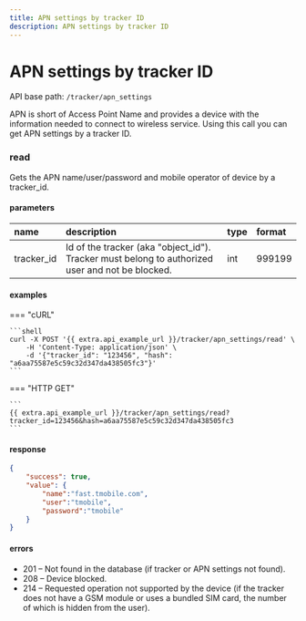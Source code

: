 ```yaml
---
title: APN settings by tracker ID
description: APN settings by tracker ID
---
```

# APN settings by tracker ID

API base path: `/tracker/apn_settings`

APN is short of Access Point Name and provides a device with the information needed to connect to wireless service. 
Using this call you can get APN settings by a tracker ID.

### read

Gets the APN name/user/password and mobile operator of device by a tracker_id.

#### parameters

| name | description | type | format |
| :------ | :------ | :----- | :----- |
| tracker_id | Id of the tracker (aka "object_id"). Tracker must belong to authorized user and not be blocked. | int | 999199 |

#### examples

=== "cURL"

    ```shell
    curl -X POST '{{ extra.api_example_url }}/tracker/apn_settings/read' \
        -H 'Content-Type: application/json' \ 
        -d '{"tracker_id": "123456", "hash": "a6aa75587e5c59c32d347da438505fc3"}'
    ```

=== "HTTP GET"

    ```
    {{ extra.api_example_url }}/tracker/apn_settings/read?tracker_id=123456&hash=a6aa75587e5c59c32d347da438505fc3
    ```

#### response

```json
{
    "success": true,
    "value": {
        "name":"fast.tmobile.com",
        "user":"tmobile",
        "password":"tmobile"
    }
}
```

#### errors

* 201 – Not found in the database (if tracker or APN settings not found).
* 208 – Device blocked.
* 214 – Requested operation not supported by the device (if the tracker does not have a GSM module or uses a bundled SIM
 card, the number of which is hidden from the user).
